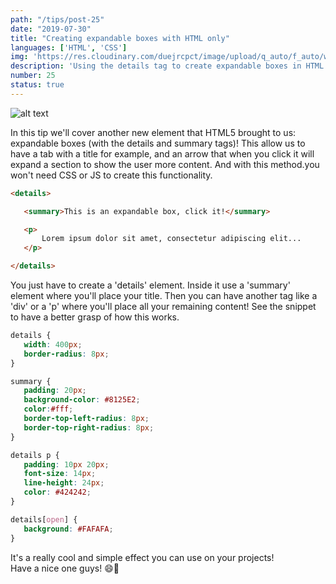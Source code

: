 ```yaml
---
path: "/tips/post-25"
date: "2019-07-30"
title: "Creating expandable boxes with HTML only"
languages: ['HTML', 'CSS']
img: 'https://res.cloudinary.com/duejrcpct/image/upload/q_auto/f_auto/w_1000/v1586693325/tips/25-1_ckpyyu.png'
description: 'Using the details tag to create expandable boxes in HTML'
number: 25
status: true
---
```


![alt text](https://res.cloudinary.com/duejrcpct/image/upload/q_auto/v1588701457/tips/25-2_vqcg6a.gif "Expandable boxes")

In this tip we'll cover another new element that HTML5 brought to us: expandable boxes (with the details and summary tags)!
This allow us to have a tab with a title for example, and an arrow that when you click it will expand a section to show the user more content. And with this method.you won't need CSS or JS to create this functionality.

 ```html
<details>

    <summary>This is an expandable box, click it!</summary>

    <p>
        Lorem ipsum dolor sit amet, consectetur adipiscing elit...
    </p>

</details>
 ```

You just have to create a 'details' element. Inside it use a 'summary' element where you'll place your title. Then you can have another tag like a 'div' or a 'p' where you'll place all your remaining content! See the snippet to have a better grasp of how this works.

 ```css
details {
    width: 400px;
    border-radius: 8px;
}

summary {
    padding: 20px;
    background-color: #8125E2;
    color:#fff;
    border-top-left-radius: 8px;
    border-top-right-radius: 8px;
}

details p {
    padding: 10px 20px;
    font-size: 14px;
    line-height: 24px;
    color: #424242;
}

details[open] {
    background: #FAFAFA;
}
 ```  
It's a really cool and simple effect you can use on your projects!  
Have a nice one guys! 😄👊